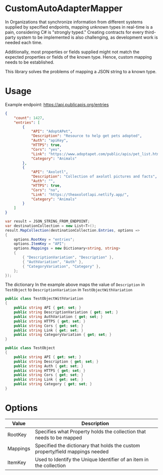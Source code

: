# CustomAutoAdapterMapper
In Organizations that synchronize information from different systems supplied by specified endpoints, mapping unknown types in real-time is a pain, considering C# is "strongly typed." Creating contracts for every third-party system to be implemented is also challenging, as development work is needed each time. 

Additionally, most properties or fields supplied might not match the expected properties or fields of the known type. Hence, custom mapping needs to be established.

This library solves the problems of mapping a JSON string to a known type.

# Usage

Example endpoint: https://api.publicapis.org/entries

```JSON
{
    "count": 1427,
    "entries": [
        {
            "API": "AdoptAPet",
            "Description": "Resource to help get pets adopted",
            "Auth": "apiKey",
            "HTTPS": true,
            "Cors": "yes",
            "Link": "https://www.adoptapet.com/public/apis/pet_list.html",
            "Category": "Animals"
        },
        {
            "API": "Axolotl",
            "Description": "Collection of axolotl pictures and facts",
            "Auth": "",
            "HTTPS": true,
            "Cors": "no",
            "Link": "https://theaxolotlapi.netlify.app/",
            "Category": "Animals"
        }
    ]
}
```

```C#
var result = JSON_STRING_FROM_ENDPOINT;
var destinationCollection = new List<T>();
result.MapCollection(destinationCollection.Entries, options =>
{
    options.RootKey = "entries";
    options.ItemKey = "API";
    options.Mappings = new Dictionary<string, string>
    {
        { "DescriptionVariation", "Description" },
        { "AuthVariation", "Auth" },
        { "CategoryVariation", "Category" },
    };
});
```

The dictionary In the example above maps the value of `Description` in `TestObject` to `DescriptionVariation` in `TestObjectWithVariation`

```C#
public class TestObjectWithVariation
{
    public string API { get; set; }
    public string DescriptionVariation { get; set; }
    public string AuthVariation { get; set; }
    public string HTTPS { get; set; }
    public string Cors { get; set; }
    public string Link { get; set; }
    public string CategoryVariation { get; set; }
}
```

```C#
public class TestObject
{
    public string API { get; set; }
    public string Description { get; set; }
    public string Auth { get; set; }
    public string HTTPS { get; set; }
    public string Cors { get; set; }
    public string Link { get; set; }
    public string Category { get; set; }
}
```

# Options
Value  | Description
------------- | -------------
RootKey | Specifies what Property holds the collection that needs to be mapped
Mappings  | Specified the dictionary that holds the custom property/field mappings needed
ItemKey  | Used to Identify the Unique Identifier of an item in the collection

